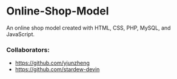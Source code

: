 # Online-Shop-Model
An online shop model created with HTML, CSS, PHP, MySQL, and JavaScript.

### Collaborators: 
* https://github.com/yjunzheng
* https://github.com/stardew-devin
